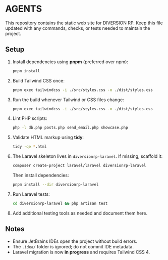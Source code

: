 # AGENTS

This repository contains the static web site for DIVERSION RP. Keep this file updated with any commands, checks, or tests needed to maintain the project.

## Setup
1. Install dependencies using **pnpm** (preferred over npm):
   ```bash
   pnpm install
   ```
2. Build Tailwind CSS once:
   ```bash
   pnpm exec tailwindcss -i ./src/styles.css -o ./dist/styles.css
   ```
3. Run the build whenever Tailwind or CSS files change:
   ```bash
   pnpm exec tailwindcss -i ./src/styles.css -o ./dist/styles.css
   ```
4. Lint PHP scripts:
   ```bash
   php -l db.php posts.php send_email.php showcase.php
   ```
5. Validate HTML markup using **tidy**:
   ```bash
   tidy -qe *.html
   ```
6. The Laravel skeleton lives in `diversionrp-laravel`. If missing, scaffold it:
   ```bash
   composer create-project laravel/laravel diversionrp-laravel
   ```
   Then install dependencies:
   ```bash
   pnpm install --dir diversionrp-laravel
   ```
7. Run Laravel tests:
   ```bash
   cd diversionrp-laravel && php artisan test
   ```
8. Add additional testing tools as needed and document them here.

## Notes
- Ensure JetBrains IDEs open the project without build errors.
- The `.idea/` folder is ignored; do not commit IDE metadata.
- Laravel migration is now **in progress** and requires Tailwind CSS 4.
